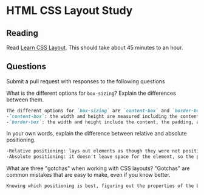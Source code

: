 # HTML CSS Layout Study

## Reading

Read [Learn CSS Layout](http://learnlayout.com). This should take about 45
 minutes to an hour.

## Questions

Submit a pull request with responses to the following questions

What is the different options for `box-sizing`? Explain the differences between
 them.

```md
The different options for `box-sizing` are `content-box` and `border-box`.
-`content-box`: the width and height are measured including the content, but not the padding, border, or margin (initial and default value set by CSS standard).
-`border-box`: the width and height include the content, the padding, and the border, but not the margin (the padding and the border will be inside the box).
```

In your own words, explain the difference between relative and absolute
 positioning.

```md
-Relative positioning: lays out elements as though they were not positioned, then adjusts it without the layout being changed.
-Absolute positioning: it doesn't leave space for the element, so the position is specified to the initial containing block. They have margins, but don't collapse with them.
```

What are three "gotchas" when working with CSS layouts? "Gotchas" are common
 mistakes that are easy to make, even if you know better.

```md
Knowing which positioning is best, figuring out the properties of the box model, and forgetting to include the `webkit` and `moz` prefixes.
```
